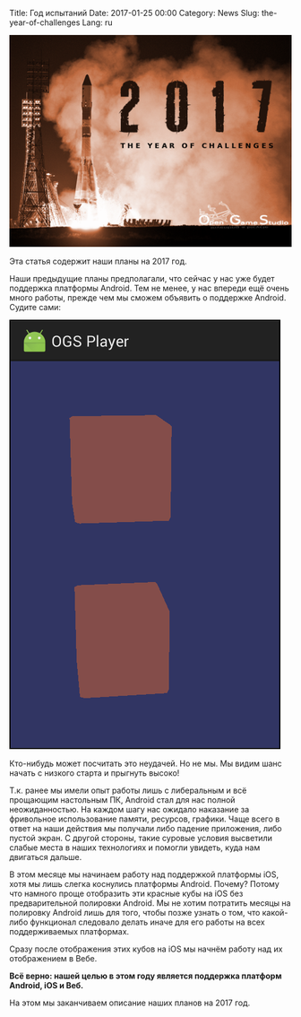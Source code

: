 Title: Год испытаний
Date: 2017-01-25 00:00
Category: News
Slug: the-year-of-challenges
Lang: ru

![The year of challenges][screenshot]


Эта статья содержит наши планы на 2017 год.

Наши предыдущие планы предполагали, что сейчас у нас уже будет поддержка платформы Android. Тем не менее, у нас впереди ещё очень много работы, прежде чем мы сможем объявить о поддержке Android. Судите сами:

![Android rendering][android-rendering]

Кто-нибудь может посчитать это неудачей. Но не мы. Мы видим шанс начать с низкого старта и прыгнуть высоко!

Т.к. ранее мы имели опыт работы лишь с либеральным и всё прощающим настольным ПК, Android стал для нас полной неожиданностью. На каждом шагу нас ожидало наказание за фривольное использование памяти, ресурсов, графики. Чаще всего в ответ на наши действия мы получали либо падение приложения, либо пустой экран.
С другой стороны, такие суровые условия высветили слабые места в наших технологиях и помогли увидеть, куда нам двигаться дальше.

В этом месяце мы начинаем работу над поддержкой платформы iOS, хотя мы лишь слегка коснулись платформы Android. Почему? Потому что намного проще отобразить эти красные кубы на iOS без предварительной полировки Android. Мы не хотим потратить месяцы на полировку Android лишь для того, чтобы позже узнать о том, что какой-либо функционал следовало делать иначе для его работы на всех поддерживаемых платформах.

Сразу после отображения этих кубов на iOS мы начнём работу над их отображением в Вебе.

**Всё верно: нашей целью в этом году является поддержка платформ Android, iOS и Веб.**

На этом мы заканчиваем описание наших планов на 2017 год.

[screenshot]: images/2017-01_the-year-of-challenges.png
[android-rendering]: images/2017-01_mjin-android-gles.png

